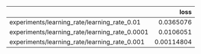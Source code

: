 |                                                |       loss |
|:-----------------------------------------------|-----------:|
| experiments/learning_rate/learning_rate_0.01   | 0.0365076  |
| experiments/learning_rate/learning_rate_0.0001 | 0.0106051  |
| experiments/learning_rate/learning_rate_0.001  | 0.00114804 |